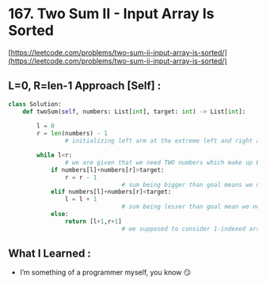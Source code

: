# 167. Two Sum II - Input Array Is Sorted

[https://leetcode.com/problems/two-sum-ii-input-array-is-sorted/](https://leetcode.com/problems/two-sum-ii-input-array-is-sorted/)

## L=0, R=len-1 Approach [Self] :

```python
class Solution:
    def twoSum(self, numbers: List[int], target: int) -> List[int]:
        
        l = 0
        r = len(numbers) - 1
				# initializing left arm at the extreme left and right at extreme right

        while l<r:
				# we are given that we need TWO numbers which make up EXACTLY the target sum
            if numbers[l]+numbers[r]>target:
                r = r - 1
								# sum being bigger than goal means we need lesser value from the right side (where greater numbers are)
            elif numbers[l]+numbers[r]<target:
                l = l + 1
								# sum being lesser than goal mean we need bigger value from the left side (where lesser numbers are)
            else:
                return [l+1,r+1]
								# we supposed to consider 1-indexed arrray, hence return +1s of [l,r]
```

## What I Learned :

- I’m something of a programmer myself, you know 😏